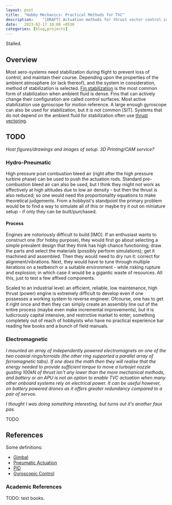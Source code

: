 ```yaml
---
layout: post
title:  "Hobby Mechanics: Practical Methods for TVC"
description:    "[DRAFT] Actuation methods for thrust vector control in gyro-stabilized systems."
date:   2023-02-17 18:00 +0530
categories: [blog,projects]
---
```


Stalled.

## Overview

Most aero-systems need stabilization during flight to prevent loss of control, and maintain their course. Depending upon the properties of the ambient atmosphere (or lack thereof), and the system in consideration, method of stabilization is selected. [Fin stabilization](https://en.wikipedia.org/wiki/Stabilizer_(aeronautics)) is the most common form of stabilization when ambient fluid is dense. Fins that can actively change their configuration are called control surfaces. Most active stabilization use gyroscope for motion reference. A large enough gyroscope can also be used for stabilization, but it is not common [SIT]. Systems that do not depend on the ambient fluid for stabilization often use [thrust vectoring](https://en.wikipedia.org/wiki/Thrust_vectoring).

## TODO

*Host figures/drawings and images of setup. 3D Printing/CAM service?*

### Hydro-Pneumatic

High pressure post combustion bleed air (right after the high pressure turbine phase) can be used to push the actuation rods. Standard pre-combustion bleed air can also be used, but I think they might not work as effectively at high altitudes due to low air density - but then the thrust is also reduced; so one would need the proportionality equations to make theoretical judgements. From a hobbyist's standpoint the primary problem would be to find a way to simulate all of this or maybe try it out on miniature setup - if only they can be built/purchased.

#### Process

Engines are notoriously difficult to build [IMO]. If an enthusiast wants to construct one (for hobby purpose), they would first go about selecting a simple prevalent design that they think has high chance functioning; draw the parts and select the materials (possibly perform simulations); get it machined and assembled. Then they would need to dry run it: correct for alignment/vibrations. Next, they would have to tune through multiple iterations on a testbench or a suitable environment - while risking rupture and explosion; in which case it would be a gigantic waste of resources. All this, just to test a few affixed components.

Scaled to an industrial level: an efficient, reliable, low maintenance, high thrust (power) engine is extremely difficult to develop even if one possesses a working system to reverse engineer. Ofcourse, one has to get it right once and then they can simply create an assembly line out of the entire process (maybe even make incremental improvements), but it is ludicrously capital intensive, and restrictive market to enter; something completely out of reach of hobbyists who have no practical experience bar reading few books and a bunch of field manuals.

### Electromagnetic

*I mounted an array of independently powered electromagnets on one of the two coaxial rings/torroids (the other ring supported a parallel array of ferromagnetic tabs). If one does the math then they will realise that the energy needed to provide sufficient torque to move a turbojet nozzle gusting 100kN of thrust isn't any lower than the more mechanical methods, and battery or an APU is not an option to enable TVC actuation when many other onboard systems rely on electrical power. It can be useful however, on battery powered drones as it offers greater redundancy compared to a pair of servos.*

*I thought I was doing something interesting, but turns out it's another faux pas.*

TODO

## References

Some definitions:

- [Gimbal](https://en.wikipedia.org/wiki/Gimbal)
- [Pneumatic Actuation](https://en.wikipedia.org/wiki/Pneumatic_actuator)
- [PID](https://en.wikipedia.org/wiki/PID_controller)
- [Gyroscopic Control](https://en.wikipedia.org/wiki/Control_moment_gyroscope)

### Academic References

TODO: text books.
